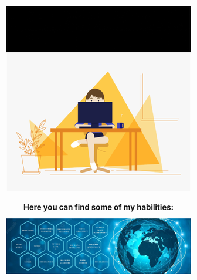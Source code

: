 
<!--
**AnaRamos2022/AnaRamos2022** is a ✨ _special_ ✨ repository because its `README.md` (this file) appears on your GitHub profile.

Here are some ideas to get you started:

- 🔭 I’m currently working on ...
- 🌱 I’m currently learning ...
- 👯 I’m looking to collaborate on ...
- 🤔 I’m looking for help with ...
- 💬 Ask me about ...
- 📫 How to reach me: ...
- 😄 Pronouns: ...
- ⚡ Fun fact: ...
-->
<div align="center" width="50">
  <img src="Gif Bienvenida.gif" alt="" width="1000"/>
</div>
<div align="center" width="50">
  <img src="chicaprogramando.gif" alt="" width="500"/>
</div>
<h2 align="center">Here you can find some of my habilities:</h2>
<img alt="ViewCount" src="https://github.com/AnaRamos2022/AnaRamos2022/blob/8e0f987dc1abd232953eba588700565cc0c6ba09/Fondo%20LinkedIn.jpg" />
